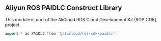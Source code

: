 ## Aliyun ROS PAIDLC Construct Library

This module is part of the AliCloud ROS Cloud Development Kit (ROS CDK) project.

```go
import * as PAIDLC from '@alicloud/ros-cdk-paidlc';
```
